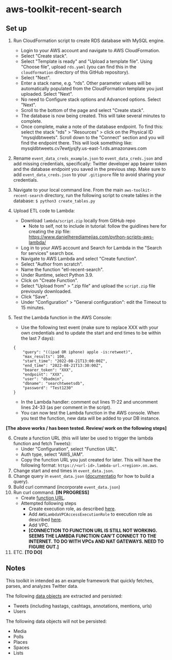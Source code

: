 # aws-toolkit-recent-search

## Set up
 
1. Run CloudFormation script to create RDS database with MySQL engine.
    * Login to your AWS account and navigate to AWS CloudFormation.
    * Select "Create stack".
    * Select "Template is ready" and "Upload a template file". Using "Choose file", upload `rds.yaml` (you can find this in the `cloudformation` directory of this GitHub repository).
    * Select "Next".
    * Enter a stack name, e.g. "rds". Other parameter values will be automatically populated from the CloudFormation template you just uploaded. Select "Next".
    * No need to Configure stack options and Advanced options. Select "Next". 
    * Scroll to the bottom of the page and select "Create stack".
    * The database is now being created. This will take several minutes to complete.
    * Once complete, make a note of the database endpoint. To find this: select the stack "rds" > "Resources" > click on the Physical ID "mysqldbtweets". Scroll down to the "Connect" section and you will find the endpoint there. This will look something like: mysqldbtweets.cv7ewtjysjfy.us-east-1.rds.amazonaws.com

2. Rename `event_data_creds_example.json` to `event_data_creds.json` and add missing credentials, specifically: Twitter developer app bearer token and the database endpoint you saved in the previous step. Make sure to add `event_data_creds.json` to your `.gitignore` file to avoid sharing your credentials.

3. Navigate to your local command line. From the main `aws-toolkit-recent-search` directory, run the following script to create tables in the database: `$ python3 create_tables.py`

4. Upload ETL code to Lambda:
    * Download `lambda/script.zip` locally from GitHub repo
        * Note to self, not to include in tutorial: follow the guidlines here for creating the zip file: https://www.danielherediamejias.com/python-scripts-aws-lambda/  
    * Log in to your AWS account and Search for Lambda in the "Search for services" search box.
    * Navigate to AWS Lambda and select "Create function".
    * Select "Author from scratch".
    * Name the function "etl-recent-search".
    * Under Runtime, select Python 3.9.
    * Click on "Create Function".
    * Select "Upload from" > ".zip file" and upload the `script.zip` file previously downloaded.
    * Click "Save".
    * Under "Configuration" > "General configuration": edit the Timeout to 15 minutes.

5. Test the Lambda function in the AWS Console: 
    * Use the following test event (make sure to replace XXX with your own credentials and to update the start and end times to be within the last 7 days): 
    ```
    {
        "query": "((ipad OR iphone) apple -is:retweet)",
        "max_results": 100,
        "start_time": "2022-08-21T13:00:00Z",
        "end_time": "2022-08-21T13:30:00Z",
        "bearer_token": "XXX",
        "endpoint": "XXX",
        "user": "dbadmin",
        "dbname": "searchtweetsdb",
        "password": "Test1230"
    }
    ```
    *  In the Lambda handler: comment out lines 11-22 and uncomment lines 24-33 (as per comment in the script).
    * You can now test the Lambda function in the AWS console. When you test the function, new data will be added to your DB instance.

**[The above works / has been tested. Review/ work on the following steps]**

6. Create a function URL (this will later be used to trigger the lambda function and fetch Tweets):
    * Under "Configuration", select "Function URL".
    * Auth type, select "AWS_IAM".
    * Copy the function URL you just created for later. This will have the following format: `https://<url-id>.lambda-url.<region>.on.aws`.
7. Change start and end times in `event_data.json`.
8. Change query in `event_data.json` ([documentatio](https://developer.twitter.com/en/docs/twitter-api/tweets/search/integrate/build-a-query) for how to build a query).
9. Build curl command (incorporate `event_data.json`)
10. Run  curl command. **[IN PROGRESS]**
    * Create [function URL](https://docs.aws.amazon.com/lambda/latest/dg/lambda-urls.html).
    * Attempted following steps
        * Create execution role, as described [here](https://docs.aws.amazon.com/lambda/latest/dg/urls-tutorial.html).
        * Add `AWSLambdaVPCAccessExecutionRole` to execution role as described [here](https://bobbyhadz.com/blog/aws-lambda-provided-execution-role-does-not-have-permissions).
        * Add VPC.
        * **[CONNECTION TO FUNCTION URL IS STILL NOT WORKING. SEEMS THE LAMBDA FUNCTION CAN'T CONNECT TO THE INTERNET. TO DO WITH VPCs AND NAT GATEWAYS. NEED TO FIGURE OUT.]**
11. ETC. **[TO DO]**

## Notes
This toolkit in intended as an example framework that quickly fetches, parses, and analyzes Twitter data.

The following [data objects](https://developer.twitter.com/en/docs/twitter-api/data-dictionary/introduction) are extracted and persisted:

* Tweets (including hastags, cashtags, annotations, mentions, urls)
* Users

The following data objects will not be persisted:

* Media
* Polls
* Places
* Spaces
* Lists
